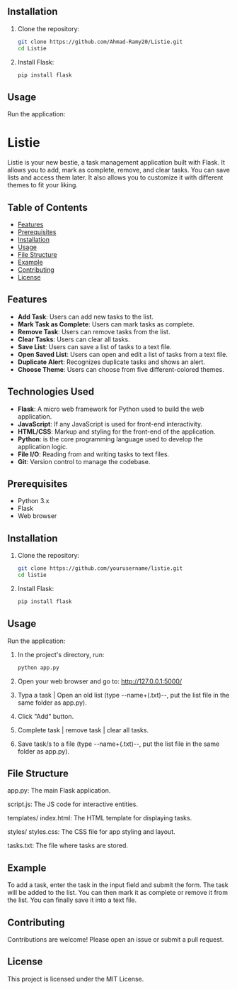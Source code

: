 ## Installation

1. Clone the repository:
    ```bash
    git clone https://github.com/Ahmad-Ramy20/Listie.git
    cd Listie
    ```
2. Install Flask:
    ```bash
    pip install flask
    ```

## Usage

Run the application:

# Listie

Listie is your new bestie, a task management application built with Flask. It allows you to add, mark as complete, remove, and clear tasks. You can save lists and access them later. It also allows you to customize it with different themes to fit your liking.

## Table of Contents
- [Features](#features)
- [Prerequisites](#prerequisites)
- [Installation](#installation)
- [Usage](#usage)
- [File Structure](#file-structure)
- [Example](#example)
- [Contributing](#contributing)
- [License](#license)

## Features

- **Add Task**: Users can add new tasks to the list.
- **Mark Task as Complete**: Users can mark tasks as complete.
- **Remove Task**: Users can remove tasks from the list.
- **Clear Tasks**: Users can clear all tasks.
- **Save List**: Users can save a list of tasks to a text file.
- **Open Saved List**: Users can open and edit a list of tasks from a text file.
- **Duplicate Alert**: Recognizes duplicate tasks and shows an alert.
- **Choose Theme**: Users can choose from five different-colored themes.

## Technologies Used
- **Flask**: A micro web framework for Python used to build the web application.
- **JavaScript**: If any JavaScript is used for front-end interactivity.
- **HTML/CSS**: Markup and styling for the front-end of the application.
- **Python**: is the core programming language used to develop the application logic.
- **File I/O**: Reading from and writing tasks to text files.
- **Git**: Version control to manage the codebase.

## Prerequisites

- Python 3.x
- Flask
- Web browser

## Installation

1. Clone the repository:
    ```bash | cmd
    git clone https://github.com/yourusername/listie.git
    cd listie
    ```
2. Install Flask:
    ```bash | cmd
    pip install flask
    ```

## Usage

Run the application:

1. In the project's directory, run:
   ```bash | cmd
   python app.py

2. Open your web browser and go to: http://127.0.0.1:5000/

3. Typa a task | Open an old list (type --name+(.txt)--, put the list file in the same folder as app.py).

4. Click "Add" button.

5. Complete task | remove task | clear all tasks.

6. Save task/s to a file (type --name+(.txt)--, put the list file in the same folder as app.py).



## File Structure
app.py: The main Flask application.

script.js: The JS code for interactive entities.

templates/
index.html: The HTML template for displaying tasks.

styles/
styles.css: The CSS file for app styling and layout.

tasks.txt: The file where tasks are stored.

## Example
To add a task, enter the task in the input field and submit the form. The task will be added to the list. You can then mark it as complete or remove it from the list. You can finally save it into a text file.

## Contributing
Contributions are welcome! Please open an issue or submit a pull request.

## License
This project is licensed under the MIT License.
